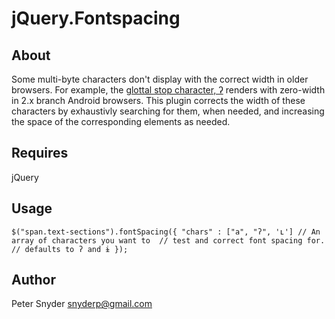 jQuery.Fontspacing
===

About
---
Some multi-byte characters don't display with the correct width in older browsers.  For example, the [glottal stop character, ʔ](http://en.wikipedia.org/wiki/Glottal_stop) renders with zero-width in 2.x branch Android browsers.  This plugin corrects the width of these characters by exhaustivly searching for them, when needed, and increasing the space of the corresponding elements as needed.

Requires
---
jQuery

Usage
---
`
$("span.text-sections").fontSpacing({
    "chars" : ["a", "ʔ", 'ʟ'] // An array of characters you want to 
                              // test and correct font spacing for.
                              // defaults to ʔ and ɨ
});
`

Author
---
Peter Snyder <snyderp@gmail.com>
